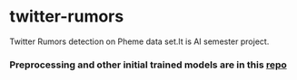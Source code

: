 # twitter-rumors
Twitter Rumors detection on Pheme data set.It is AI semester project.

### Preprocessing and other initial trained models are in this [repo](https://github.com/alidevhere/twitter-rumors-preprocessing)
